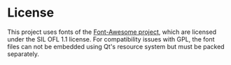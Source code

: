 # License
This project uses fonts of the [Font-Awesome project](https://github.com/FortAwesome/Font-Awesome), which are licensed under the SIL OFL 1.1 license.
For compatibility issues with GPL, the font files can not be embedded using Qt's resource system but must be packed separately.
